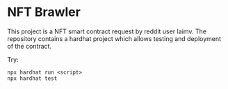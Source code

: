 # NFT Brawler

This project is a NFT smart contract request by reddit user Iaimv. The repository contains a hardhat project which allows testing and deployment of the contract.

Try:
```shell
npx hardhat run <script>
npx hardhat test
```
